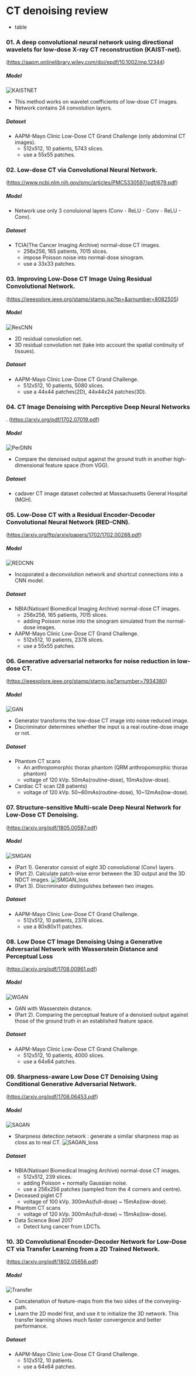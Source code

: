 # CT denoising review
- table


### 01. A deep convolutional neural network using directional wavelets for low-dose X-ray CT reconstruction (KAIST-net).
(https://aapm.onlinelibrary.wiley.com/doi/epdf/10.1002/mp.12344)
##### **Model**
![KAISTNET](https://github.com/SSinyu/CT_DENOISING/blob/master/img/%5B01%5DKAISTNET.PNG)
- This method works on wavelet coefficients of low-dose CT images.
- Network contains 24 convolution layers.
##### **Dataset**
- AAPM-Mayo Clinic Low-Dose CT Grand Challenge (only abdominal CT images).
  - 512x512, 10 patients, 5743 slices.
  - use a 55x55 patches.

### 02. Low-dose CT via Convolutional Neural Network.  
(https://www.ncbi.nlm.nih.gov/pmc/articles/PMC5330597/pdf/679.pdf)
##### **Model**
- Network use only 3 conoluional layers (Conv - ReLU - Conv - ReLU - Conv).
##### **Dataset**
- TCIA(The Cancer Imaging Archive) normal-dose CT images.
  - 256x256, 165 patients, 7015 slices.
  - impose Poisson noise into normal-dose sinogram.
  - use a 33x33 patches.

### 03. Improving Low-Dose CT Image Using Residual Convolutional Network.
(https://ieeexplore.ieee.org/stamp/stamp.jsp?tp=&arnumber=8082505)
##### **Model**
![ResCNN](https://github.com/SSinyu/CT_DENOISING/blob/master/img/%5B03%5DResidual_CNN.PNG)
- 2D residual convolution net.
- 3D residual convolution net (take into account the spatial continuity of tissues).
##### **Dataset**
- AAPM-Mayo Clinic Low-Dose CT Grand Challenge.
  - 512x512, 10 patients, 5080 slices.
  - use a 44x44 patches(2D), 44x44x24 patches(3D).

### 04. CT Image Denoising with Perceptive Deep Neural Networks
.
(https://arxiv.org/pdf/1702.07019.pdf)
##### **Model**
![PerDNN](https://github.com/SSinyu/CT_DENOISING/blob/master/img/%5B04%5DPerceptive_DNN.PNG)
- Compare the denoised output against the ground truth in another high-dimensional feature space (from VGG).
##### **Dataset**
- cadaver CT image dataset collected at Massachusetts General Hospital (MGH).

### 05. Low-Dose CT with a Residual Encoder-Decoder Convolutional Neural Network (RED-CNN).
(https://arxiv.org/ftp/arxiv/papers/1702/1702.00288.pdf)
##### **Model**
![REDCNN](https://github.com/SSinyu/CT_DENOISING/blob/master/img/%5B05%5DRED-CNN.PNG)
- Incoporated a deconvolution network and shortcut connections into a CNN model.
##### **Dataset**
- NBIA(Natioanl Biomedical Imaging Archive) normal-dose CT images.
  - 256x256, 165 patients, 7015 slices.
  - adding Poisson noise into the sinogram simulated from the normal-dose images.
- AAPM-Mayo Clinic Low-Dose CT Grand Challenge.
  - 512x512, 10 patients, 2378 slices.
  - use a 55x55 patches.

### 06. Generative adversarial networks for noise reduction in low-dose CT.
(https://ieeexplore.ieee.org/stamp/stamp.jsp?arnumber=7934380)
##### **Model**
![GAN](https://github.com/SSinyu/CT_DENOISING/blob/master/img/%5B06%5DGAN.PNG)
- Generator transforms the low-dose CT image into noise reduced image.
- Discriminator determines whether the input is a real routine-dose image or not.
##### **Dataset**
- Phantom CT scans
  - An anthropomorphic thorax phantom (QRM anthropomorphic thorax phantom)
  - voltage of 120 kVp. 50mAs(routine-dose), 10mAs(low-dose).
- Cardiac CT scan (28 patients)
  - voltage of 120 kVp. 50~60mAs(routine-dose), 10~12mAs(low-dose).

### 07. Structure-sensitive Multi-scale Deep Neural Network for Low-Dose CT Denoising.
(https://arxiv.org/pdf/1805.00587.pdf)
##### **Model**
![SMGAN](https://github.com/SSinyu/CT_DENOISING/blob/master/img/%5B07%5DSMGAN.PNG)
- (Part 1). Generator consist of eight 3D convolutional (Conv) layers.
- (Part 2). Calculate patch-wise error between the 3D output and the 3D NDCT images.
![SMGAN_loss](https://github.com/SSinyu/CT_DENOISING/blob/master/img/%5B07%5Dloss.PNG)
- (Part 3). Discriminator distinguishes between two images.
##### **Dataset**
- AAPM-Mayo Clinic Low-Dose CT Grand Challenge.
  - 512x512, 10 patients, 2378 slices.
  - use a 80x80x11 patches.

### 08. Low Dose CT Image Denoising Using a Generative Adversarial Network with Wasserstein Distance and Perceptual Loss
(https://arxiv.org/pdf/1708.00961.pdf)
##### **Model**
![WGAN](https://github.com/SSinyu/CT_DENOISING/blob/master/img/%5B08%5DWGAN.PNG)
- GAN with Wasserstein distance.
- (Part 2). Comparing the perceptual feature of a denoised output against those of the ground truth in an established feature space.
##### **Dataset**
- AAPM-Mayo Clinic Low-Dose CT Grand Challenge.
  - 512x512, 10 patients, 4000 slices.
  - use a 64x64 patches.

### 09. Sharpness-aware Low Dose CT Denoising Using Conditional Generative Adversarial Network.
(https://arxiv.org/pdf/1708.06453.pdf)
##### **Model**
![SAGAN](https://github.com/SSinyu/CT_DENOISING/blob/master/img/%5B09%5DSAGAN.PNG)
- Sharpness detection network : generate a similar sharpness map as closs as to real CT.
![SAGAN_loss](https://github.com/SSinyu/CT_DENOISING/blob/master/img/%5B09%5DSAGNA_loss.PNG)
##### **Dataset**
- NBIA(Natioanl Biomedical Imaging Archive) normal-dose CT images.
  - 512x512, 239 slices.
  - adding Poisson + normally Gaussian noise.
  - use a 256x256 patches (sampled from the 4 corners and centre).
- Deceased piglet CT
  - voltage of 100 kVp. 300mAs(full-dose) ~ 15mAs(low-dose).
- Phantom CT scans
  - voltage of 120 kVp. 300mAs(full-dose) ~ 15mAs(low-dose).
- Data Science Bowl 2017 
  - Detect lung cancer from LDCTs.

### 10. 3D Convolutional Encoder-Decoder Network for Low-Dose CT via Transfer Learning from a 2D Trained Network.
(https://arxiv.org/pdf/1802.05656.pdf)
##### **Model**
![Transfer](https://github.com/SSinyu/CT_DENOISING/blob/master/img/%5B10%5DTransfer.PNG)
- Concatenation of feature-maps from the two sides of the conveying-path.
- Learn the 2D model first, and use it to initialize the 3D network. This transfer learning shows much faster convergence and better performance.
##### **Dataset**
- AAPM-Mayo Clinic Low-Dose CT Grand Challenge.
  - 512x512, 10 patients.
  - use a 64x64 patches.
